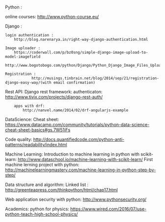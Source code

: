 Python : 

online courses:
http://www.python-course.eu/

Django : 

	login authentication : 
		http://blog.narenarya.in/right-way-django-authentication.html

	Image uploader :
		https://coderwall.com/p/bz0sng/simple-django-image-upload-to-model-imagefield
		http://www.bogotobogo.com/python/Django/Python_Django_Image_Files_Uploading_Example.php

	Registration :
                http://musings.tinbrain.net/blog/2014/sep/21/registration-django-easy-way/(with email confirmation)


Rest API:
	Django rest framework:
		authenticaton:
			http://www.tivix.com/projects/django-rest-auth/

		apps with drf:
			http://nanvel.name/2014/02/drf-angularjs-example

DataScience:
		Cheat sheet: 
			https://www.datacamp.com/community/tutorials/python-data-science-cheat-sheet-basics#gs.7W51iFs


Code quality:
		http://docs.quantifiedcode.com/python-anti-patterns/readability/index.html


Machine Learning:
        	Introduction to machine learning in python with scikit-learn:
			http://www.dataschool.io/machine-learning-with-scikit-learn/ 
		First machine lerning project with python:
			http://machinelearningmastery.com/machine-learning-in-python-step-by-step/

Data structure and algorithm:
	Linked list : http://greenteapress.com/thinkpython/html/chap17.html

Web application security with python:
	http://www.pythonsecurity.org/

Academics:
	python for physics:
		https://www.wired.com/2016/07/use-python-teach-high-school-physics/
